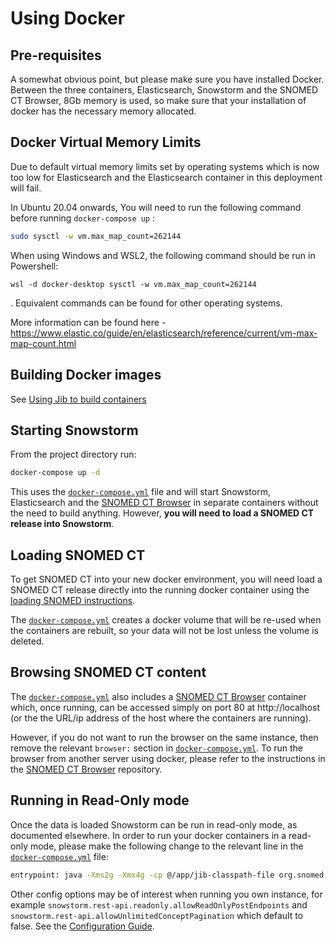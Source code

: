 # Using Docker

## Pre-requisites

A somewhat obvious point, but please make sure you have installed Docker. Between the three containers, Elasticsearch, Snowstorm and the SNOMED CT Browser, 8Gb memory is used, so make sure that your installation of docker has the necessary memory allocated.

## Docker Virtual Memory Limits

Due to default virtual memory limits set by operating systems which is now too low for Elasticsearch and the Elasticsearch container in this deployment will fail.

In Ubuntu 20.04 onwards, You will need to run the following command before running `docker-compose up` :

```bash
sudo sysctl -w vm.max_map_count=262144
```

When using Windows and WSL2, the following command should be run in Powershell:

```
wsl -d docker-desktop sysctl -w vm.max_map_count=262144
```

. Equivalent commands can be found for other operating systems.

More information can be found here - https://www.elastic.co/guide/en/elasticsearch/reference/current/vm-max-map-count.html

## Building Docker images

See [Using Jib to build containers](using-jib-to-build-containers.md)


## Starting Snowstorm

From the project directory run:

```bash
docker-compose up -d
```

This uses the [`docker-compose.yml`](../docker-compose.yml) file and will start Snowstorm,  Elasticsearch and the [SNOMED CT Browser](https://github.com/IHTSDO/sct-browser-frontend) in separate containers without the need to build anything. However, **you will need to load a SNOMED CT release into Snowstorm**.

## Loading SNOMED CT

To get SNOMED CT into your new docker environment, you will need load a SNOMED CT release directly into the running docker container using the [loading SNOMED instructions](loading-snomed.md).

The [`docker-compose.yml`](../docker-compose.yml) creates a docker volume that will be re-used when the containers are rebuilt, so your data will not be lost unless the volume is deleted.

## Browsing SNOMED CT content

The [`docker-compose.yml`](../docker-compose.yml) also includes a [SNOMED CT Browser](https://github.com/IHTSDO/sct-browser-frontend) container which, once running, can be accessed simply on port 80 at http://localhost (or the the URL/ip address of the host where the containers are running).

However, if you do not want to run the browser on the same instance, then remove the relevant `browser:` section in [`docker-compose.yml`](../docker-compose.yml). To run the browser from another server using docker, please refer to the instructions in the [SNOMED CT Browser](https://github.com/IHTSDO/sct-browser-frontend) repository.

## Running in Read-Only mode

Once the data is loaded Snowstorm can be run in read-only mode, as documented elsewhere. In order to run your docker containers in a read-only mode, please make the following change to the relevant line in the [`docker-compose.yml`](../docker-compose.yml) file:

```bash
entrypoint: java -Xms2g -Xmx4g -cp @/app/jib-classpath-file org.snomed.snowstorm.SnowstormApplication --elasticsearch.urls=http://es:9200 --snowstorm.rest-api.readonly=true
```

Other config options may be of interest when running you own instance, for example `snowstorm.rest-api.readonly.allowReadOnlyPostEndpoints` and `snowstorm.rest-api.allowUnlimitedConceptPagination` which default to false. See the [Configuration Guide](configuration-guide.md).